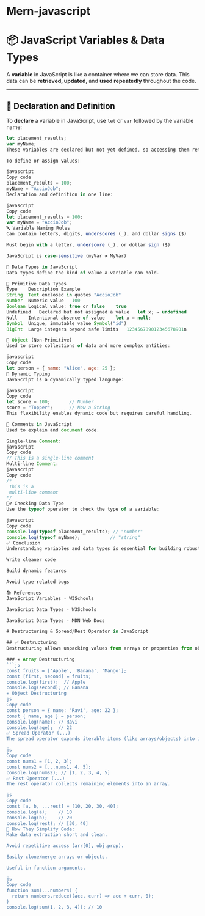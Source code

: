 ﻿# Mern-javascript
# 📦 JavaScript Variables & Data Types

A **variable** in JavaScript is like a container where we can store data. This data can be **retrieved, updated**, and **used repeatedly** throughout the code.

---

## 📝 Declaration and Definition

To **declare** a variable in JavaScript, use `let` or `var` followed by the variable name:

```javascript
let placement_results;
var myName;
These variables are declared but not yet defined, so accessing them returns undefined.

To define or assign values:

javascript
Copy code
placement_results = 100;
myName = "AccioJob";
Declaration and definition in one line:

javascript
Copy code
let placement_results = 100;
var myName = "AccioJob";
🔤 Variable Naming Rules
Can contain letters, digits, underscores (_), and dollar signs ($)

Must begin with a letter, underscore (_), or dollar sign ($)

JavaScript is case-sensitive (myVar ≠ MyVar)

🧩 Data Types in JavaScript
Data types define the kind of value a variable can hold.

🔹 Primitive Data Types
Type	Description	Example
String	Text enclosed in quotes	"AccioJob"
Number	Numeric value	100
Boolean	Logical value: true or false	true
Undefined	Declared but not assigned a value	let x; → undefined
Null	Intentional absence of value	let x = null;
Symbol	Unique, immutable value	Symbol("id")
BigInt	Large integers beyond safe limits	123456789012345678901n

🔸 Object (Non-Primitive)
Used to store collections of data and more complex entities:

javascript
Copy code
let person = { name: "Alice", age: 25 };
🔄 Dynamic Typing
JavaScript is a dynamically typed language:

javascript
Copy code
let score = 100;       // Number
score = "Topper";      // Now a String
This flexibility enables dynamic code but requires careful handling.

💬 Comments in JavaScript
Used to explain and document code.

Single-line Comment:
javascript
Copy code
// This is a single-line comment
Multi-line Comment:
javascript
Copy code
/*
 This is a
 multi-line comment
*/
🕵️‍♂️ Checking Data Type
Use the typeof operator to check the type of a variable:

javascript
Copy code
console.log(typeof placement_results); // "number"
console.log(typeof myName);           // "string"
✅ Conclusion
Understanding variables and data types is essential for building robust JavaScript applications. Mastering these will help you:

Write cleaner code

Build dynamic features

Avoid type-related bugs

📚 References
JavaScript Variables - W3Schools

JavaScript Data Types - W3Schools

JavaScript Data Types - MDN Web Docs

# Destructuring & Spread/Rest Operator in JavaScript

## ✅ Destructuring
Destructuring allows unpacking values from arrays or properties from objects into distinct variables.

### ✳️ Array Destructuring
```js
const fruits = ['Apple', 'Banana', 'Mango'];
const [first, second] = fruits;
console.log(first);  // Apple
console.log(second); // Banana
✳️ Object Destructuring
js
Copy code
const person = { name: 'Ravi', age: 22 };
const { name, age } = person;
console.log(name); // Ravi
console.log(age);  // 22
✅ Spread Operator (...)
The spread operator expands iterable items (like arrays/objects) into individual elements.

js
Copy code
const nums1 = [1, 2, 3];
const nums2 = [...nums1, 4, 5];
console.log(nums2); // [1, 2, 3, 4, 5]
✅ Rest Operator (...)
The rest operator collects remaining elements into an array.

js
Copy code
const [a, b, ...rest] = [10, 20, 30, 40];
console.log(a);    // 10
console.log(b);    // 20
console.log(rest); // [30, 40]
🎯 How They Simplify Code:
Make data extraction short and clean.

Avoid repetitive access (arr[0], obj.prop).

Easily clone/merge arrays or objects.

Useful in function arguments.

js
Copy code
function sum(...numbers) {
  return numbers.reduce((acc, curr) => acc + curr, 0);
}
console.log(sum(1, 2, 3, 4)); // 10
 

